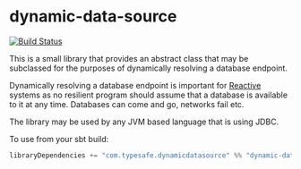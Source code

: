 dynamic-data-source
===

[![Build Status](https://api.travis-ci.org/typesafehub/dynamic-data-source.png?branch=master)](https://travis-ci.org/typesafehub/dynamic-data-source)

This is a small library that provides an abstract class that may be subclassed for the purposes of dynamically resolving a database endpoint.

Dynamically resolving a database endpoint is important for [Reactive](http://www.reactivemanifesto.org/) systems as no resilient program should assume that a database is available to it at any time. Databases can come and go, networks fail etc.

The library may be used by any JVM based language that is using JDBC.

To use from your sbt build:

```scala
libraryDependencies += "com.typesafe.dynamicdatasource" %% "dynamic-data-source" % "0.1.0"
```
